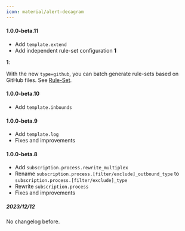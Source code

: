 ```yaml
---
icon: material/alert-decagram
---
```


#### 1.0.0-beta.11

* Add `template.extend`
* Add independent rule-set configuration **1**

**1**:

With the new `type=github`, you can batch generate rule-sets based on GitHub files.
See [Rule-Set](/configuration/shared/rule-set/).

#### 1.0.0-beta.10

* Add `template.inbounds`

#### 1.0.0-beta.9

* Add `template.log`
* Fixes and improvements

#### 1.0.0-beta.8

* Add `subscription.process.rewrite_multiplex`
* Rename `subscription.process.[filter/exclude]_outbound_type` to `subscription.process.[filter/exclude]_type`
* Rewrite `subscription.process`
* Fixes and improvements

##### 2023/12/12

No changelog before.
